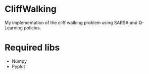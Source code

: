 # CliffWalking
My implementation of the cliff walking problem using SARSA and Q-Learning policies.

# Required libs
- Numpy
- Pyplot
